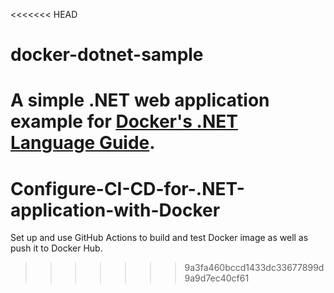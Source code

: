 <<<<<<< HEAD
# docker-dotnet-sample

A simple .NET web application example for [Docker's .NET Language Guide](https://docs.docker.com/language/dotnet/).
=======
# Configure-CI-CD-for-.NET-application-with-Docker
Set up and use GitHub Actions to build and test Docker image as well as push it to Docker Hub.
>>>>>>> 9a3fa460bccd1433dc33677899d9a9d7ec40cf61
